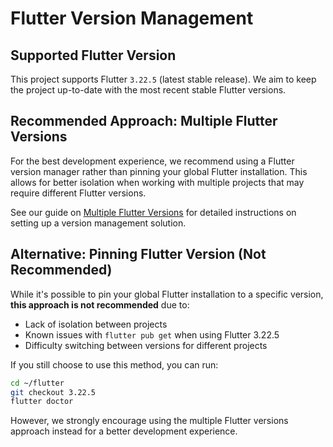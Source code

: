 # Flutter Version Management

## Supported Flutter Version

This project supports Flutter `3.22.5` (latest stable release). We aim to keep the project up-to-date with the most recent stable Flutter versions.

## Recommended Approach: Multiple Flutter Versions

For the best development experience, we recommend using a Flutter version manager rather than pinning your global Flutter installation. This allows for better isolation when working with multiple projects that may require different Flutter versions.

See our guide on [Multiple Flutter Versions](MULTIPLE_FLUTTER_VERSIONS.md) for detailed instructions on setting up a version management solution.

## Alternative: Pinning Flutter Version (Not Recommended)

While it's possible to pin your global Flutter installation to a specific version, **this approach is not recommended** due to:

- Lack of isolation between projects
- Known issues with `flutter pub get` when using Flutter 3.22.5
- Difficulty switching between versions for different projects

If you still choose to use this method, you can run:

```bash
cd ~/flutter
git checkout 3.22.5
flutter doctor
```

However, we strongly encourage using the multiple Flutter versions approach instead for a better development experience.
